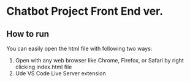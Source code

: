 # Chatbot Project Front End ver. 
## How to run 
You can easily open the html file with following two ways: 
1. Open with  any web browser like Chrome, Firefox, or Safari by right clicking index.html file
2. Ude VS Code Live Server extension


